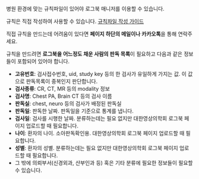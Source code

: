 병원 환경에 맞는 규칙파일이 있어야 로그북 매니저를 이용할 수 있습니다.

규칙은 직접 작성하여 사용할 수 있습니다. [규칙파일 작성 가이드](./1._규칙파일_작성_가이드.md)

직접 규칙을 만드는데 어려움이 있다면 **페이지 하단의 메일이나 카카오톡**을 통해 연락주세요.

규칙을 만드려면 **로그북을 어느정도 채운 사람의 판독 목록**이 필요하고 다음과 같은 정보들이 포함되어 있어야 합니다.
- **고유번호**: 검사접수번호, uid, study key 등의 한 검사가 유일하게 가지는 값. 이 값으로 판독목록이 중복인지 판단합니다.
- **검사종류**: CR, CT, MR 등의 modality 정보
- **검사명**: Chest PA, Brain CT 등의 검사 이름
- **판독실**: chest, neuro 등의 검사가 배정된 판독실
- **판독일**: 판독한 날짜. 판독일을 기준으로 통계를 냅니다.
- **검사일**: 검사를 시행한 날짜. 분류하는데는 필요 없지만 대한영상의학회 로그북 페이지 업로드할 때 필요합니다.
- **나이**: 환자의 나이. 소아판독확인용. 대한영상의학회 로그북 페이지 업로드할 때 필요합니다.
- **성별**: 환자의 성별. 분류하는데는 필요 없지만 대한영상의학회 로그북 페이지 업로드할 때 필요합니다.
- 그 밖에 의뢰부서(신경외과, 산부인과 등) 혹은 기타 분류에 필요한 정보들이 필요할 수 있습니다.